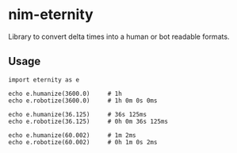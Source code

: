 nim-eternity
============

Library to convert delta times into a human or bot readable formats.

## Usage

```nimrod
import eternity as e

echo e.humanize(3600.0)		# 1h
echo e.robotize(3600.0)		# 1h 0m 0s 0ms

echo e.humanize(36.125)		# 36s 125ms
echo e.robotize(36.125)		# 0h 0m 36s 125ms

echo e.humanize(60.002)		# 1m 2ms
echo e.robotize(60.002)		# 0h 1m 0s 2ms
```


